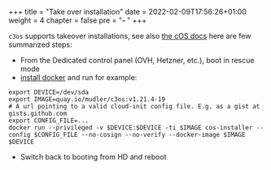 +++
title = "Take over installation"
date = 2022-02-09T17:56:26+01:00
weight = 4
chapter = false
pre = "<b>- </b>"
+++

`c3os` supports takeover installations, see also [the cOS docs](https://rancher-sandbox.github.io/cos-toolkit-docs/docs/getting-started/install/#installation-from-3rd-party-livecd-or-rescue-mediums) here are few summarized steps:

- From the Dedicated control panel (OVH, Hetzner, etc.), boot in rescue mode
- [install docker](https://docs.docker.com/engine/install/debian/) and run for example:
  
```
export DEVICE=/dev/sda
export IMAGE=quay.io/mudler/c3os:v1.21.4-19
# A url pointing to a valid cloud-init config file. E.g. as a gist at gists.github.com
export CONFIG_FILE=...
docker run --privileged -v $DEVICE:$DEVICE -ti $IMAGE cos-installer --config $CONFIG_FILE --no-cosign --no-verify --docker-image $IMAGE $DEVICE
```

- Switch back to booting from HD and reboot
